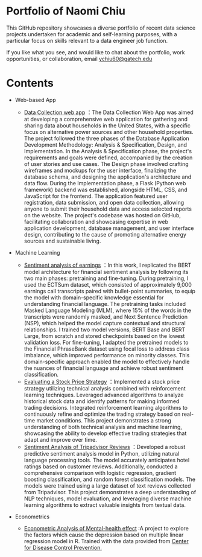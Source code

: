 # Portfolio of Naomi Chiu
This GitHub repository showcases a diverse portfolio of recent data science projects undertaken for academic and self-learning purposes, with a particular focus on skills relevant to a data engineer job function.

If you like what you see, and would like to chat about the portfolio,      work opportunities, or collaboration, email ychiu60@gatech.edu

# Contents
- Web-based App  
    + [Data Collection web app](https://github.com/chiuyuwen91/Data_collection_web_app/blob/main/app.py) ：The Data Collection Web App was aimed at developing a comprehensive web application for gathering and sharing data about households in the United States, with a specific focus on alternative power sources and other household properties. The project followed the three phases of the Database Application Development Methodology: Analysis & Specification, Design, and Implementation. In the Analysis & Specification phase, the project's requirements and goals were defined, accompanied by the creation of user stories and use cases. The Design phase involved crafting wireframes and mockups for the user interface, finalizing the database schema, and designing the application's architecture and data flow. During the Implementation phase, a Flask (Python web framework) backend was established, alongside HTML, CSS, and JavaScript for the frontend. The application featured user registration, data submission, and open data collection, allowing anyone to submit their household data and access selected reports on the website. The project's codebase was hosted on GitHub, facilitating collaboration and showcasing expertise in web application development, database management, and user interface design, contributing to the cause of promoting alternative energy sources and sustainable living.
      
- Machine Learning
    + [Sentiment analysis of earnings](https://github.com/chiuyuwen91/Sentiment_analysis_earnings/blob/main/bert_model.py) ：In this work, I replicated the BERT model architecture for financial sentiment analysis by following its two main phases: pretraining and fine-tuning. During pretraining, I used the ECTSum dataset, which consisted of approximately 9,000 earnings call transcripts paired with bullet-point summaries, to equip the model with domain-specific knowledge essential for understanding financial language. The pretraining tasks included Masked Language Modeling (MLM), where 15% of the words in the transcripts were randomly masked, and Next Sentence Prediction (NSP), which helped the model capture contextual and structural relationships. I trained two model versions, BERT Base and BERT Large, from scratch and stored checkpoints based on the lowest validation loss. For fine-tuning, I adapted the pretrained models to the Financial PhraseBank dataset using focal loss to address class imbalance, which improved performance on minority classes. This domain-specific approach enabled the model to effectively handle the nuances of financial language and achieve robust sentiment classification.
    + [Evaluating a Stock Price Strategy](https://github.com/chiuyuwen91/Evaluating_a_Stock_Price_Strategy/blob/main/p8_strategyEval%20_report.pdf) ：Implemented a stock price strategy utilizing technical analysis combined with reinforcement learning techniques. Leveraged advanced algorithms to analyze historical stock data and identify patterns for making informed trading decisions. Integrated reinforcement learning algorithms to continuously refine and optimize the trading strategy based on real-time market conditions. This project demonstrates a strong understanding of both technical analysis and machine learning, showcasing the ability to develop effective trading strategies that adapt and improve over time.
    + [Sentiment Analysis of Tripadvisor Reviews](https://github.com/chiuyuwen91/Portfolio/blob/main/Sentiment%20Analysis%20of%20Tripadvisor%20Reviews.ipynb) ：Developed a robust predictive sentiment analysis model in Python, utilizing natural language processing tools. The model accurately anticipates hotel ratings based on customer reviews. Additionally, conducted a comprehensive comparison with logistic regression, gradient boosting classification, and random forest classification models. The models were trained using a large dataset of text reviews collected from Tripadvisor. This project demonstrates a deep understanding of NLP techniques, model evaluation, and leveraging diverse machine learning algorithms to extract valuable insights from textual data.    
    
      
- Econometrics        
    + [Econometric Analysis of Mental-health effect]( https://chiuyuwen91.github.io/Economics/)         :A project to explore the factors which cause the depression based on multiple linear regression model in R. Trained with the data provided from [Center for Disease Control Prevention.](https://wwwn.cdc.gov/nchs/nhanes/search/DataPage.aspx?Component=Demographics&CycleBeginYear=2015) 
  
